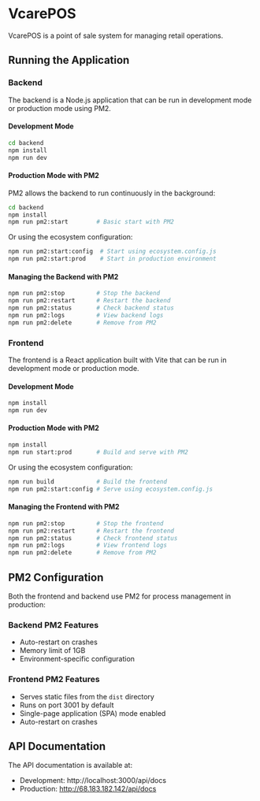 # VcarePOS

VcarePOS is a point of sale system for managing retail operations.

## Running the Application

### Backend

The backend is a Node.js application that can be run in development mode or production mode using PM2.

#### Development Mode

```bash
cd backend
npm install
npm run dev
```

#### Production Mode with PM2

PM2 allows the backend to run continuously in the background:

```bash
cd backend
npm install
npm run pm2:start        # Basic start with PM2
```

Or using the ecosystem configuration:

```bash
npm run pm2:start:config  # Start using ecosystem.config.js
npm run pm2:start:prod    # Start in production environment
```

#### Managing the Backend with PM2

```bash
npm run pm2:stop         # Stop the backend
npm run pm2:restart      # Restart the backend
npm run pm2:status       # Check backend status
npm run pm2:logs         # View backend logs
npm run pm2:delete       # Remove from PM2
```

### Frontend

The frontend is a React application built with Vite that can be run in development mode or production mode.

#### Development Mode

```bash
npm install
npm run dev
```

#### Production Mode with PM2

```bash
npm install
npm run start:prod       # Build and serve with PM2
```

Or using the ecosystem configuration:

```bash
npm run build            # Build the frontend
npm run pm2:start:config # Serve using ecosystem.config.js
```

#### Managing the Frontend with PM2

```bash
npm run pm2:stop         # Stop the frontend
npm run pm2:restart      # Restart the frontend
npm run pm2:status       # Check frontend status
npm run pm2:logs         # View frontend logs
npm run pm2:delete       # Remove from PM2
```

## PM2 Configuration

Both the frontend and backend use PM2 for process management in production:

### Backend PM2 Features
- Auto-restart on crashes
- Memory limit of 1GB
- Environment-specific configuration

### Frontend PM2 Features
- Serves static files from the `dist` directory
- Runs on port 3001 by default
- Single-page application (SPA) mode enabled
- Auto-restart on crashes

## API Documentation

The API documentation is available at:
- Development: http://localhost:3000/api/docs
- Production: http://68.183.182.142/api/docs
